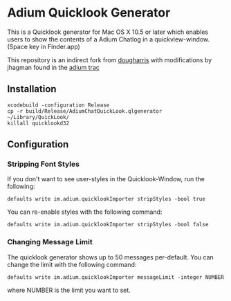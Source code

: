 # Adium Quicklook Generator #

This is a Quicklook generator for Mac OS X 10.5 or later which enables users to show the contents of a Adium Chatlog in a quickview-window. (Space key in Finder.app)

This repository is an indirect fork from [dougharris](https://github.com/dougharris/AdiumChatQuickLook) with modifications by jhagman found in the [adium trac](http://trac.adium.im/ticket/7250)

## Installation ##

    xcodebuild -configuration Release
    cp -r build/Release/AdiumChatQuickLook.qlgenerator ~/Library/QuickLook/
    killall quicklookd32

## Configuration ##

### Stripping Font Styles ###

If you don't want to see user-styles in the Quicklook-Window, run the following:

    defaults write im.adium.quicklookImporter stripStyles -bool true

You can re-enable styles with the following command:

    defaults write im.adium.quicklookImporter stripStyles -bool false

### Changing Message Limit ###

The quicklook generator shows up to 50 messages per-default. You can change the limit with the following command:

    defaults write im.adium.quicklookImporter messageLimit -integer NUMBER

where NUMBER is the limit you want to set.
